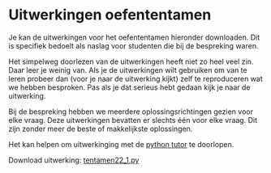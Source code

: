 # Uitwerkingen oefententamen

Je kan de uitwerkingen voor het oefententamen hieronder downloaden. Dit is specifiek bedoelt als naslag voor studenten die bij de bespreking waren.

Het simpelweg doorlezen van de uitwerkingen heeft niet zo heel veel zin. Daar leer je weinig van. Als je de uitwerkingen wilt gebruiken om van te leren probeer dan (voor je naar de uitwerking kijkt) zelf te reproduceren wat we hebben besproken. Pas als je dat serieus hebt gedaan kijk je naar de uitwerking.

Bij de bespreking hebben we meerdere oplossingsrichtingen gezien voor elke vraag. Deze uitwerkingen bevatten er slechts één voor elke vraag. Dit zijn zonder meer de beste of makkelijkste oplossingen.

Het kan helpen om uitwerkinging met de [python tutor](https://pythontutor.com/) te doorlopen.

Download uitwerking: [tentamen22_1.py](tentamen22_1.py)
